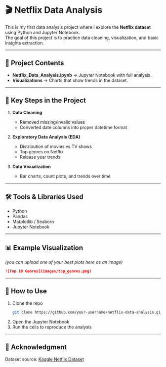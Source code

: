 # 🎬 Netflix Data Analysis  

This is my first data analysis project where I explore the **Netflix dataset** using Python and Jupyter Notebook.  
The goal of this project is to practice data cleaning, visualization, and basic insights extraction.  

---

## 📂 Project Contents  
- **Netflix_Data_Analysis.ipynb** → Jupyter Notebook with full analysis.  
- **Visualizations** → Charts that show trends in the dataset.  

---

## 🔑 Key Steps in the Project  
1. **Data Cleaning**  
   - Removed missing/invalid values  
   - Converted date columns into proper datetime format  

2. **Exploratory Data Analysis (EDA)**  
   - Distribution of movies vs TV shows  
   - Top genres on Netflix  
   - Release year trends  

3. **Data Visualization**  
   - Bar charts, count plots, and trends over time  

---

## 🛠️ Tools & Libraries Used  
- Python  
- Pandas  
- Matplotlib / Seaborn  
- Jupyter Notebook  

---

## 📊 Example Visualization  
*(you can upload one of your best plots here as an image)*  

```markdown
![Top 10 Genres](images/top_genres.png)
```

---

## 🚀 How to Use  
1. Clone the repo  
   ```bash
   git clone https://github.com/your-username/netflix-data-analysis.git
   ```  
2. Open the Jupyter Notebook  
3. Run the cells to reproduce the analysis  

---

## 🙌 Acknowledgment  
Dataset source: [Kaggle Netflix Dataset](https://www.kaggle.com/shivamb/netflix-shows)  
